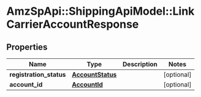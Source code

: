 # AmzSpApi::ShippingApiModel::LinkCarrierAccountResponse

## Properties
Name | Type | Description | Notes
------------ | ------------- | ------------- | -------------
**registration_status** | [**AccountStatus**](AccountStatus.md) |  | [optional] 
**account_id** | [**AccountId**](AccountId.md) |  | [optional] 


